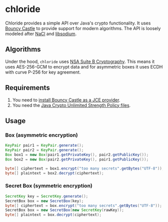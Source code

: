 # chloride

Chloride provides a simple API over Java's crypto functionality. It uses [Bouncy Castle](https://www.bouncycastle.org/java.html) to provide support for modern algorithms. The API is loosely modeled after [NaCl](http://nacl.cr.yp.to/) and [libsodium](https://github.com/jedisct1/libsodium).

## Algorithms

Under the hood, `chloride` uses [NSA Suite B Cryptography](http://en.wikipedia.org/wiki/NSA_Suite_B_Cryptography). This means it uses AES-256-GCM to encrypt data and for asymmetric boxes it uses ECDH with curve P-256 for key agreement.

## Requirements

1. You need to [install Bouncy Castle as a JCE provider](http://www.bouncycastle.org/wiki/display/JA1/Provider+Installation).
2. You need the [Java Crypto Unlimited Strength Policy files](http://www.oracle.com/technetwork/java/javase/downloads/jce8-download-2133166.html).

## Usage

### Box (asymmetric encryption)

```java
KeyPair pair1 = KeyPair.generate();
KeyPair pair2 = KeyPair.generate();
Box box1 = new Box(pair1.getPrivateKey(), pair2.getPublicKey());
Box box2 = new Box(pair2.getPrivateKey(), pair1.getPublicKey());

byte[] ciphertext = box1.encrypt("too many secrets".getBytes("UTF-8"));
byte[] plaintext = box2.decrypt(ciphertext);
```

### Secret Box (symmetric encryption)

```java
SecretKey key = SecretKey.generate();
SecretBox box = new SecretBox(key);
byte[] ciphertext = box.encrypt("too many secrets".getBytes("UTF-8"));
SecretBox box = new SecretBox(new SecretKey(rawKey));
byte[] plaintext = box.decrypt(ciphertext);
```
